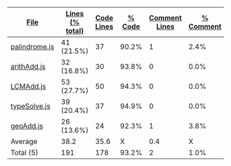 
|[File](https://github.com/jojo2357/APCSp-CreationProject/tree/main/Statistics%2Fjavascript%2FNameAscending.md%2F)|[Lines (% total)](https://github.com/jojo2357/APCSp-CreationProject/tree/main/Statistics%2Fjavascript%2FLinesDescending.md%2F)|[Code Lines](https://github.com/jojo2357/APCSp-CreationProject/tree/main/Statistics%2Fjavascript%2FCodeDescending.md%2F)|[% Code](https://github.com/jojo2357/APCSp-CreationProject/tree/main/Statistics%2Fjavascript%2FProportionCodeDescending.md%2F)|[Comment Lines](https://github.com/jojo2357/APCSp-CreationProject/tree/main/Statistics%2Fjavascript%2FCommentsDescending.md%2F)|[% Comment](https://github.com/jojo2357/APCSp-CreationProject/tree/main/Statistics%2Fjavascript%2FProportionCommentsDescending.md%2F)|[Blank Lines](https://github.com/jojo2357/APCSp-CreationProject/tree/main/Statistics%2Fjavascript%2FBlanksDescending.md%2F)|[% Blank](https://github.com/jojo2357/APCSp-CreationProject/tree/main/Statistics%2Fjavascript%2FProportionBlanksAscending.md%2F)|
| --- | --- | --- | --- | --- | --- | --- | --- |
|[palindrome.js](https://github.com/jojo2357/APCSp-CreationProject/tree/main/src%2Fpalindrome.js)|41 (21.5%)|37|90.2%|1|2.4%|3|7.3%|
|[arithAdd.js](https://github.com/jojo2357/APCSp-CreationProject/tree/main/src%2FarithAdd.js)|32 (16.8%)|30|93.8%|0|0.0%|2|6.3%|
|[LCMAdd.js](https://github.com/jojo2357/APCSp-CreationProject/tree/main/src%2FLCMAdd.js)|53 (27.7%)|50|94.3%|0|0.0%|3|5.7%|
|[typeSolve.js](https://github.com/jojo2357/APCSp-CreationProject/tree/main/src%2FtypeSolve.js)|39 (20.4%)|37|94.9%|0|0.0%|2|5.1%|
|[geoAdd.js](https://github.com/jojo2357/APCSp-CreationProject/tree/main/src%2FgeoAdd.js)|26 (13.6%)|24|92.3%|1|3.8%|1|3.8%|
|Average |38.2|35.6|X|0.4|X|2.2|X|
|Total (5)|191|178|93.2%|2| 1.0%|11|5.8%|
